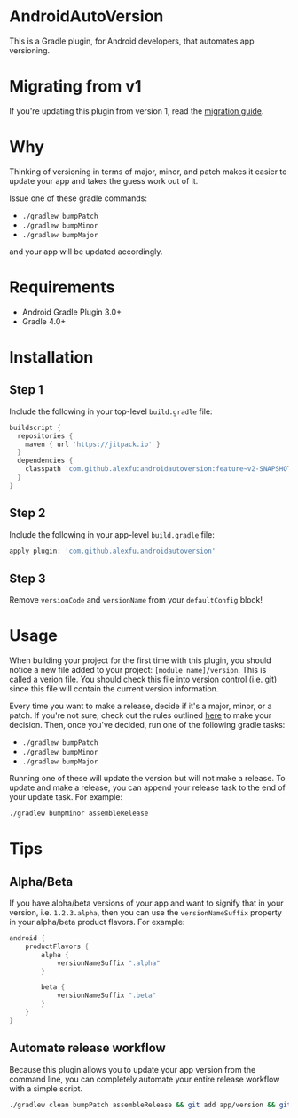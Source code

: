 # AndroidAutoVersion
This is a Gradle plugin, for Android developers, that automates app versioning.

# Migrating from v1
If you're updating this plugin from version 1, read the [migration guide](https://github.com/alexfu/androidautoversion/wiki/Migration-Guide).

# Why
Thinking of versioning in terms of major, minor, and patch makes it easier to update your app and takes the guess work out of it.

Issue one of these gradle commands:

- `./gradlew bumpPatch`
- `./gradlew bumpMinor`
- `./gradlew bumpMajor`

and your app will be updated accordingly.

# Requirements

- Android Gradle Plugin 3.0+
- Gradle 4.0+

# Installation

## Step 1
Include the following in your top-level `build.gradle` file:

```groovy
buildscript {
  repositories {
    maven { url 'https://jitpack.io' }
  }
  dependencies {
    classpath 'com.github.alexfu:androidautoversion:feature~v2-SNAPSHOT'
  }
}
```

## Step 2
Include the following in your app-level `build.gradle` file:

```groovy
apply plugin: 'com.github.alexfu.androidautoversion'
```

## Step 3
Remove `versionCode` and `versionName` from your `defaultConfig` block!

# Usage
When building your project for the first time with this plugin, you should notice a new file added to your project: `[module name]/version`. This is called a verion file. You should check this file into version control (i.e. git) since this file will contain the current version information.

Every time you want to make a release, decide if it's a major, minor, or a patch. If you're not sure, check out the rules outlined [here](http://semver.org/) to make your decision. Then, once you've decided, run one of the following gradle tasks:

- `./gradlew bumpPatch`
- `./gradlew bumpMinor`
- `./gradlew bumpMajor`

Running one of these will update the version but will not make a release. To update and make a release, you can append your release task to the end of your update task. For example:

```bash
./gradlew bumpMinor assembleRelease
```

# Tips

## Alpha/Beta
If you have alpha/beta versions of your app and want to signify that in your version, i.e. `1.2.3.alpha`, then you can use the `versionNameSuffix` property in your alpha/beta product flavors. For example:

```gradle
android {
    productFlavors {
        alpha {
            versionNameSuffix ".alpha"
        }

        beta {
            versionNameSuffix ".beta"
        }
    }
}
```

## Automate release workflow
Because this plugin allows you to update your app version from the command line, you can completely automate your entire release workflow with a simple script.

```bash
./gradlew clean bumpPatch assembleRelease && git add app/version && git commit -m "Update version."
```
